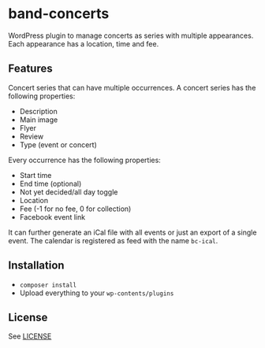 # band-concerts
WordPress plugin to manage concerts as series with multiple appearances. Each
appearance has a location, time and fee.

## Features
Concert series that can have multiple occurrences. A concert series has the following properties:
 - Description
 - Main image
 - Flyer
 - Review
 - Type (event or concert)

Every occurrence has the following properties:
 - Start time
 - End time (optional)
 - Not yet decided/all day toggle
 - Location
 - Fee (-1 for no fee, 0 for collection)
 - Facebook event link

It can further generate an iCal file with all events or just an export of a single event.
The calendar is registered as feed with the name `bc-ical`.

## Installation

 - `composer install`
 - Upload everything to your `wp-contents/plugins`

## License
See [LICENSE](./LICENSE)
